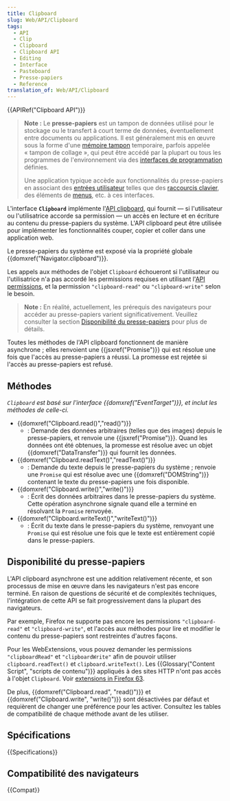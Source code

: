 ```yaml
---
title: Clipboard
slug: Web/API/Clipboard
tags:
  - API
  - Clip
  - Clipboard
  - Clipboard API
  - Editing
  - Interface
  - Pasteboard
  - Presse-papiers
  - Reference
translation_of: Web/API/Clipboard
---
```


{{APIRef("Clipboard API")}}

> **Note :** Le **presse-papiers** est un tampon de données utilisé pour le stockage ou le transfert à court terme de données, éventuellement entre documents ou applications. Il est généralement mis en œuvre sous la forme d'une [mémoire tampon](https://fr.wikipedia.org/wiki/M%C3%A9moire_tampon) temporaire, parfois appelée «&nbsp;tampon de collage&nbsp;», qui peut être accédé par la plupart ou tous les programmes de l'environnement via des [interfaces de programmation](https://fr.wikipedia.org/wiki/Interface_de_programmation) définies.
>
> Une application typique accède aux fonctionnalités du presse-papiers en associant des [entrées utilisateur](https://fr.wikipedia.org/wiki/Entr%C3%A9es-sorties) telles que des [raccourcis clavier](https://fr.wikipedia.org/wiki/Raccourci_clavier), des éléments de [menus](https://fr.wikipedia.org/wiki/Menu_(informatique)), etc. à ces interfaces.

L'interface **`Clipboard`** implémente l'[API clipboard](/fr/docs/Web/API/Clipboard_API), qui fournit — si l'utilisateur ou l'utilisatrice accorde sa permission — un accès en lecture et en écriture au contenu du presse-papiers du système. L'API clipboard peut être utilisée pour implémenter les fonctionnalités couper, copier et coller dans une application web.

Le presse-papiers du système est exposé via la propriété globale {{domxref("Navigator.clipboard")}}.

Les appels aux méthodes de l'objet `Clipboard` échoueront si l'utilisateur ou l'utilisatrice n'a pas accordé les permissions requises en utilisant l'[API permissions](/fr/docs/Web/API/Permissions_API), et la permission `"clipboard-read"` ou `"clipboard-write"` selon le besoin.

> **Note :** En réalité, actuellement, les prérequis des navigateurs pour accéder au presse-papiers varient significativement. Veuillez consulter la section [Disponibilité du presse-papiers](#disponibilité_du_presse-papiers) pour plus de détails.

Toutes les méthodes de l'API clipboard fonctionnent de manière asynchrone&nbsp;; elles renvoient une {{jsxref("Promise")}} qui est résolue une fois que l'accès au presse-papiers a réussi. La promesse est rejetée si l'accès au presse-papiers est refusé.

## Méthodes

_`Clipboard` est basé sur l'interface {{domxref("EventTarget")}}, et inclut les méthodes de celle-ci._

- {{domxref("Clipboard.read()","read()")}}
  - : Demande des données arbitraires (telles que des images) depuis le presse-papiers, et renvoie une {{jsxref("Promise")}}. Quand les données ont été obtenues, la promesse est résolue avec un objet {{domxref("DataTransfer")}} qui fournit les données.
- {{domxref("Clipboard.readText()","readText()")}}
  - : Demande du texte depuis le presse-papiers du système&nbsp;; renvoie une `Promise` qui est résolue avec une {{domxref("DOMString")}} contenant le texte du presse-papiers une fois disponible.
- {{domxref("Clipboard.write()","write()")}}
  - : Écrit des données arbitraires dans le presse-papiers du système. Cette opération asynchrone signale quand elle a terminé en résolvant la `Promise` renvoyée.
- {{domxref("Clipboard.writeText()","writeText()")}}
  - : Écrit du texte dans le presse-papiers du système, renvoyant une `Promise` qui est résolue une fois que le texte est entièrement copié dans le presse-papiers.

## Disponibilité du presse-papiers

L'API clipboard asynchrone est une addition relativement récente, et son processus de mise en œuvre dans les navigateurs n'est pas encore terminé. En raison de questions de sécurité et de complexités techniques, l'intégration de cette API se fait progressivement dans la plupart des navigateurs.

Par exemple, Firefox ne supporte pas encore les permissions `"clipboard-read"` et `"clipboard-write"`, et l'accès aux méthodes pour lire et modifier le contenu du presse-papiers sont restreintes d'autres façons.

Pour les WebExtensions, vous pouvez demander les permissions `"clipboardRead"` et `"clipboardWrite"` afin de pouvoir utiliser `clipboard.readText()` et `clipboard.writeText()`. Les {{Glossary("Content Script", "scripts de contenu")}} appliqués à des sites HTTP n'ont pas accès à l'objet `Clipboard`. Voir [extensions in Firefox 63](https://blog.mozilla.org/addons/2018/08/31/extensions-in-firefox-63/).

De plus, {{domxref("Clipboard.read", "read()")}} et {{domxref("Clipboard.write", "write()")}} sont désactivées par défaut et requièrent de changer une préférence pour les activer. Consultez les tables de compatibilité de chaque méthode avant de les utiliser.

## Spécifications

{{Specifications}}

## Compatibilité des navigateurs

{{Compat}}
